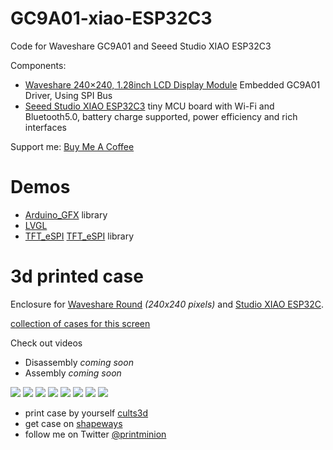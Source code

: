 # GC9A01-xiao-ESP32C3
Code for Waveshare GC9A01 and Seeed Studio XIAO ESP32C3

Components:
- [Waveshare 240×240, 1.28inch LCD Display Module](https://www.waveshare.com/1.28inch-lcd-module.htm) Embedded GC9A01 Driver, Using SPI Bus
- [Seeed Studio XIAO ESP32C3](https://www.seeedstudio.com/Seeed-XIAO-ESP32C3-p-5431.html) tiny MCU board with Wi-Fi and Bluetooth5.0, battery charge supported, power efficiency and rich interfaces

Support me: [Buy Me A Coffee](https://www.buymeacoffee.com/printminion)

# Demos
* [Arduino_GFX](Arduino_GFX) library
* [LVGL](LVGL)
* [TFT_eSPI](TFT_eSPI) [TFT_eSPI](TFT_eSPI) library


# 3d printed case
Enclosure for [Waveshare Round](https://www.waveshare.com/1.28inch-lcd-module.htm) *(240x240 pixels)* and [Studio XIAO ESP32C](https://www.seeedstudio.com/Seeed-XIAO-ESP32C3-p-5431.html).

[collection of cases for this screen](https://cults3d.com/en/design-collections/printminion/various-cases-for-waveshare-1-28inch-lcd-display-and-studio-xiao-esp32c3)

Check out videos
- Disassembly *coming soon*
- Assembly *coming soon*

![](./assets/19192_O100-(no-legs).png)
![](./assets/19192_O101-(bump-legs).png)
![](./assets/19192_O102-(straight-short).png)
![](./assets/19192_O102-(straight-short)-back.png)
![](./assets/19192_O103-(straight-long).png)
![](./assets/19192_O104-(crooked).png)
![](./assets/19192_O105-(scary-fingers).png)
![](./assets/PXL_20221227_100046486_2.jpg)

* print case by yourself [cults3d](https://cults3d.com/en/design-collections/printminion/various-cases-for-waveshare-1-28inch-lcd-display-and-studio-xiao-esp32c3)
* get case on [shapeways](https://www.shapeways.com/shops/printminion)
* follow me on Twitter [@printminion](https://twitter.com/printminion)

